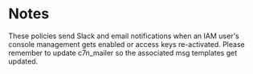 # Notes
These policies send Slack and email notifications when an IAM user's console management gets enabled or access keys re-activated.
Please remember to update c7n_mailer so the associated msg templates get updated.
